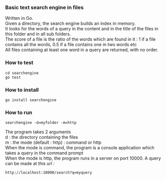 ### Basic text search engine in files 
Written in Go.  
Given a directory, the search engine builds an index in memory.  
It looks for the words of a query in the content and in the title of the files in this folder and in all sub folders.  
The score of a file is the ratio of the words which are found in it : 1 if a file contains all the words, 0.5 if a file contains one in two words etc  
All files containing at least one word in a query are returned, with no order.

### How to test  
```
cd searchengine  
go test  
```

### How to install 
```
go install searchengine  
```

### How to run
```
searchengine -d=myfolder -m=http
```
The program takes 2 arguments  
d : the directory containing the files  
m : the mode (default : http) : command or http  
When the mode is command, the program is a console application which takes a query in the command prompt  
When the mode is http, the program runs in a server on port 10000. A query can be made at this url : 
```
http://localhost:10000/search?q=myquery  
```


